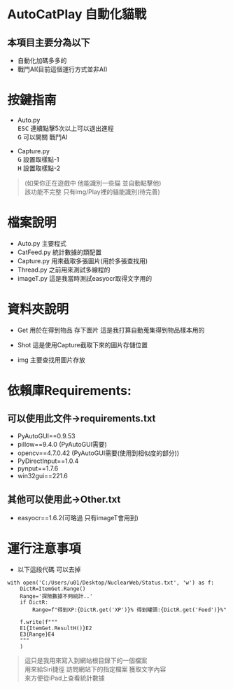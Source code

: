 # AutoCatPlay 自動化貓戰

## 本項目主要分為以下

* 自動化加碼多多的
* 戰鬥AI(目前這個運行方式並非AI)


# 按鍵指南

* Auto.py  
<kbd>ESC</kbd> 連續點擊5次以上可以退出進程  
<kbd>G</kbd> 可以開關 戰鬥AI  

* Capture.py  
<kbd>G</kbd> 設置取樣點-1  
<kbd>H</kbd> 設置取樣點-2

> (如果你正在遊戲中 他能識別一些貓 並自動點擊他)  
> 該功能不完整 只有img/Play裡的貓能識別(待完善)  


# 檔案說明

* Auto.py 主要程式
* CatFeed.py 統計數據的類配置
* Capture.py 用來截取多張圖片(用於多張查找用)
* Thread.py 之前用來測試多線程的
* imageT.py 這是我當時測試easyocr取得文字用的

# 資料夾說明

* Get 用於在得到物品 存下圖片
這是我打算自動蒐集得到物品樣本用的

* Shot 這是使用Capture截取下來的圖片存儲位置
* img 主要查找用圖片存放



# 依賴庫Requirements:


## 可以使用此文件->requirements.txt
- PyAutoGUI==0.9.53
- pillow==9.4.0 (PyAutoGUI需要)
- opencv==4.7.0.42 (PyAutoGUI需要(使用到相似度的部分))
- PyDirectInput==1.0.4
- pynput==1.7.6
- win32gui==221.6

## 其他可以使用此->Other.txt
* easyocr==1.6.2(可略過 只有imageT會用到)



# 運行注意事項

* 以下這段代碼 可以去掉
```
with open('C:/Users/u01/Desktop/NuclearWeb/Status.txt', 'w') as f:
    DictR=ItemGet.Range()
    Range='探險數據不夠統計..'
    if DictR:
        Range=f"得到XP:{DictR.get('XP')}% 得到罐頭:{DictR.get('Feed')}%"

    f.write(f"""
    E1{ItemGet.ResultH()}E2
    E3{Range}E4
    """
    )
```
> 這只是我用來寫入到網站根目錄下的一個檔案  
> 用來給Siri捷徑 訪問網站下的指定檔案 獲取文字內容  
> 來方便從iPad上查看統計數據

